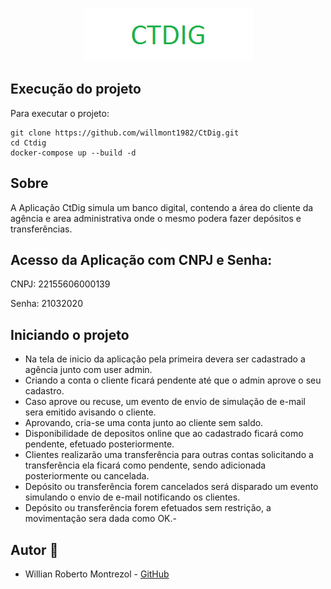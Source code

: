 <p align="center">
  <img alt="ctdig logo" src="logo.png" />
</p>

## Execução do projeto
Para executar o projeto:

```
git clone https://github.com/willmont1982/CtDig.git
cd Ctdig
docker-compose up --build -d
```
## Sobre
A Aplicação CtDig simula um banco digital, contendo a área do cliente da agência e area administrativa onde o mesmo podera fazer depósitos e transferências.

## Acesso da Aplicação com CNPJ e Senha:

CNPJ: 22155606000139

Senha: 21032020

## Iniciando o projeto
- Na tela de inicio da aplicação pela primeira devera ser cadastrado a agência junto com user admin.
- Criando a conta o cliente ficará pendente até que o admin aprove o seu cadastro.
- Caso aprove ou recuse, um evento de envio de simulação de e-mail sera emitido avisando o cliente.
- Aprovando, cria-se uma conta junto ao cliente sem saldo.
- Disponibilidade de depositos online que ao cadastrado ficará como pendente, efetuado posteriormente.
- Clientes realizarão uma transferência para outras contas solicitando a transferência ela ficará como pendente, sendo adicionada posteriormente ou cancelada.
- Depósito ou transferência forem cancelados será disparado um evento simulando o envio de e-mail notificando os clientes.
- Depósito ou transferência forem efetuados sem restrição, a movimentação sera dada como OK.-

## Autor 👦

* Willian Roberto Montrezol - [GitHub](https://github.com/willmont1982)
